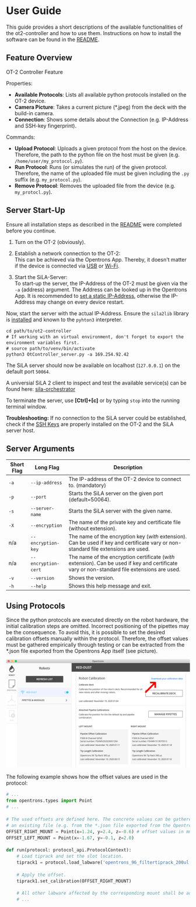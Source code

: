 # User Guide

This guide provides a short descriptions of the available functionalities of the ot2-controller and how to use them. Instructions on how to install the software can be found in the [README](../README.md).


## Feature Overview

OT-2 Controller Feature  

Properties:
- **Available Protocols**: Lists all available python protocols installed on the OT-2 device.
- **Camera Picture**: Takes a current picture (*.jpeg) from the deck with the build-in camera.
- **Connection**: Shows some details about the Connection (e.g. IP-Address and  SSH-key fingerprint).
  
Commands:
- **Upload Protocol**: Uploads a given protocol from the host on the device. Therefore, the path to the python file on the host must be given (e.g. `/home/user/my_protocol.py`).
- **Run Protocol**: Runs (or simulates the run) of the given protocol. Therefore, the name of the uploaded file must be given including the `.py` suffix (e.g. `my_protocol.py`).
- **Remove Protocol**: Removes the uploaded file from the device (e.g. `my_protocl.py`).


## Server Start-Up

Ensure all installation steps as described in the [README](../README.md) were completed before you continue.

1. Turn on the OT-2 (obviously).  

2. Establish a network connection to the OT-2:  
This can be achieved via the Opentrons App. Thereby, it doesn't matter if the device is connected via [USB](https://support.opentrons.com/en/articles/2687586-get-started-connect-to-your-ot-2-over-usb) or [Wi-Fi](https://support.opentrons.com/en/articles/2687573-get-started-connect-to-your-ot-2-over-wi-fi-optional).

3. Start the SiLA-Server:  
To start-up the server, the IP-Address of the OT-2 must be given via the `-a` (address) argument. The Address can be looked up in the Opentrons App. It is recommended to [set a static IP-Address](https://support.opentrons.com/en/articles/2934336-manually-adding-a-robot-s-ip-address), otherwise the IP-Address may change on every device restart. 

Now, start the server with the actual IP-Address. Ensure the `sila2lib` library is [installed](https://gitlab.com/SiLA2/sila_python/-/tree/feature/silacodegenerator-0.3#installation) and known to the `pyhton3` interpreter.
```
cd path/to/ot2-controller
# If working with an virtual environment, don't forget to export the environment variables first.
# source path/to/venv/bin/activate
python3 OtController_server.py -a 169.254.92.42
```

The SiLA server should now be available on localhost (`127.0.0.1`) on the default port `50064`.

A universial SiLA 2 client to inspect and test the available service(s) can be found here:
[sila-orchestrator](https://github.com/FlorianBauer/sila-orchestrator)

To terminate the server, use **[Ctrl]+[c]** or by typing `stop` into the running terminal window.

**Troubleshooting:**
If no connection to the SiLA server could be established, check if the [SSH Keys](https://support.opentrons.com/en/articles/3203681-setting-up-ssh-access-to-your-ot-2) are properly installed on the OT-2 and the SiLA server host.


## Server Arguments

| Short Flag | Long Flag  | Description             |
|------------|------------|-------------------------|
| `-a` | `--ip-address`   | The IP-address of the OT-2 device to connect to. (mandatory) |
| `-p` | `--port`         | Starts the SiLA server on the given port (default=50064). |
| `-s` | `--server-name`  | Starts the SiLA server with the given name. |
| `-X` | `--encryption`   | The name of the private key and certificate file (without extension). |
| n/a | `--encryption-key`  | The name of the encryption key (*with* extension). Can be used if key and certificate vary or non-standard file extensions are used. |
| n/a | `--encryption-cert` | The name of the encryption certificate (*with* extension). Can be used if key and certificate vary or non-standard file extensions are used. |
| `-v` | `--version`      | Shows the version. |
| `-h` | `--help`         | Shows this help message and exit. |


## Using Protocols

Since the python protocols are executed directly on the robot hardware, the initial calibration steps are omitted. Incorrect positioning of the pipettes may be the consequence. To avoid this, it is possible to set the desired calibration offsets manually within the protocol. Therefore, the offset values must be gathered empirically through testing or can be extracted from the *.json file exported from the Opentrons App itself (see picture).

![Export OT-2 calibration data](pics/ExportCalibration.png)

The following example shows how the offset values are used in the protocol:

```python
# ...
from opentrons.types import Point
# ...

# The used offsets are defined here. The concrete values can be gathered manually or copied from
# an existing file (e.g. from the *.json file exported from the Opentrons App).
OFFSET_RIGHT_MOUNT = Point(x=1.24, y=2.4, z=-0.6) # offset values in mm
OFFSET_LEFT_MOUNT = Point(x=-1.67, y=-0.1, z=2.0)

def run(protocol: protocol_api.ProtocolContext):
    # Load tiprack and set the slot location.
    tiprack1 = protocol.load_labware('opentrons_96_filtertiprack_200ul', 1)

    # Apply the offset.
    tiprack1.set_calibration(OFFSET_RIGHT_MOUNT)  

    # All other labware affected by the corresponding mount shall be adjusted with `set_callibration` as well.
    # ...
```



